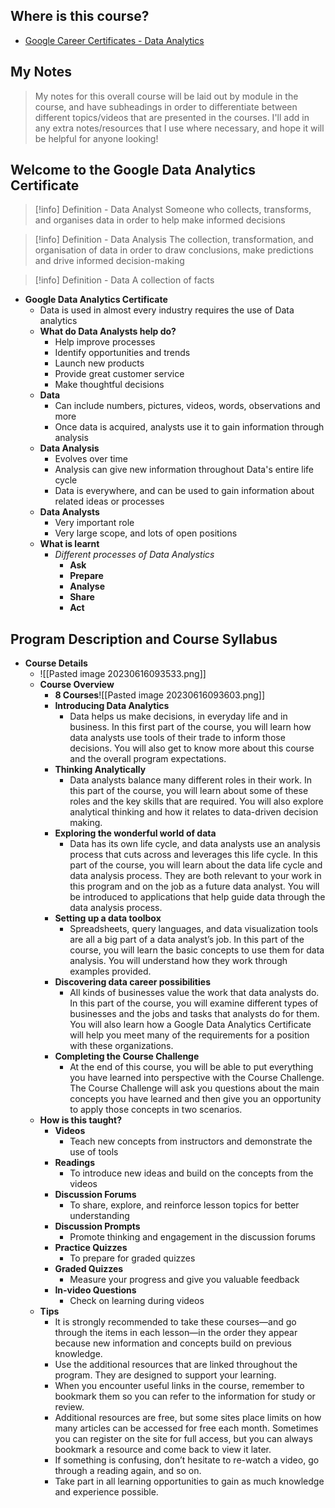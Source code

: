 ## Where is this course?
- [Google Career Certificates - Data Analytics](https://grow.google/certificates/data-analytics/#?modal_active=none)

## My Notes
> My notes for this overall course will be laid out by module in the course, and have subheadings in order to differentiate between different topics/videos that are presented in the courses. I'll add in any extra notes/resources that I use where necessary, and hope it will be helpful for anyone looking!

## Welcome to the Google Data Analytics Certificate
> [!info] Definition - Data Analyst
> Someone who collects, transforms, and organises data in order to help make informed decisions

> [!info] Definition - Data Analysis
> The collection, transformation, and organisation of data in order to draw conclusions, make predictions and drive informed decision-making

> [!info] Definition - Data
> A collection of facts
- **Google Data Analytics Certificate**
	- Data is used in almost every industry requires the use of Data analytics
	- **What do Data Analysts help do?**
		- Help improve processes
		- Identify opportunities and trends
		- Launch new products
		- Provide great customer service
		- Make thoughtful decisions
	- **Data**
		- Can include numbers, pictures, videos, words, observations and more
		- Once data is acquired, analysts use it to gain information through analysis
	- **Data Analysis**
		- Evolves over time
		- Analysis can give new information throughout Data's entire life cycle
		- Data is everywhere, and can be used to gain information about related ideas or processes
	- **Data Analysts**
		- Very important role
		- Very large scope, and lots of open positions
	- **What is learnt**
		- *Different processes of Data Analystics*
			- **Ask**
			- **Prepare**
			- **Analyse**
			- **Share**
			- **Act**

## Program Description and Course Syllabus
- **Course Details**
	- ![[Pasted image 20230616093533.png]]
	- **Course Overview**
		- **8 Courses**![[Pasted image 20230616093603.png]]
		- **Introducing Data Analytics**
			- Data helps us make decisions, in everyday life and in business. In this first part of the course, you will learn how data analysts use tools of their trade to inform those decisions. You will also get to know more about this course and the overall program expectations.
		- **Thinking Analytically**
			- Data analysts balance many different roles in their work. In this part of the course, you will learn about some of these roles and the key skills that are required. You will also explore analytical thinking and how it relates to data-driven decision making.
		- **Exploring the wonderful world of data**
			- Data has its own life cycle, and data analysts use an analysis process that cuts across and leverages this life cycle. In this part of the course, you will learn about the data life cycle and data analysis process. They are both relevant to your work in this program and on the job as a future data analyst. You will be introduced to applications that help guide data through the data analysis process.
		- **Setting up a data toolbox**
			- Spreadsheets, query languages, and data visualization tools are all a big part of a data analyst’s job. In this part of the course, you will learn the basic concepts to use them for data analysis. You will understand how they work through examples provided.
		- **Discovering data career possibilities**
			- All kinds of businesses value the work that data analysts do. In this part of the course, you will examine different types of businesses and the jobs and tasks that analysts do for them. You will also learn how a Google Data Analytics Certificate will help you meet many of the requirements for a position with these organizations.
		- **Completing the Course Challenge**
			- At the end of this course, you will be able to put everything you have learned into perspective with the Course Challenge. The Course Challenge will ask you questions about the main concepts you have learned and then give you an opportunity to apply those concepts in two scenarios.
	- **How is this taught?**
		- **Videos**
			- Teach new concepts from instructors and demonstrate the use of tools
		- **Readings**
			- To introduce new ideas and build on the concepts from the videos
		- **Discussion Forums**
			- To share, explore, and reinforce lesson topics for better understanding
		- **Discussion Prompts**
			- Promote thinking and engagement in the discussion forums
		- **Practice Quizzes**
			- To prepare for graded quizzes
		- **Graded Quizzes**
			- Measure your progress and give you valuable feedback
		- **In-video Questions**
			- Check on learning during videos
	- **Tips**
		- It is strongly recommended to take these courses—and go through the items in each lesson—in the order they appear because new information and concepts build on previous knowledge.
		- Use the additional resources that are linked throughout the program. They are designed to support your learning.
		- When you encounter useful links in the course, remember to bookmark them so you can refer to the information for study or review.
		- Additional resources are free, but some sites place limits on how many articles can be accessed for free each month. Sometimes you can register on the site for full access, but you can always bookmark a resource and come back to view it later.
		- If something is confusing, don’t hesitate to re-watch a video, go through a reading again, and so on.
		- Take part in all learning opportunities to gain as much knowledge and experience possible.